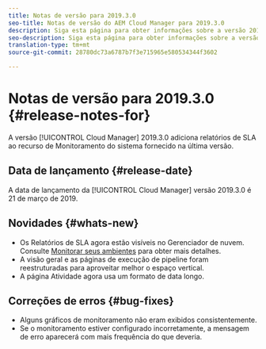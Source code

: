 ```yaml
---
title: Notas de versão para 2019.3.0
seo-title: Notas de versão do AEM Cloud Manager para 2019.3.0
description: Siga esta página para obter informações sobre a versão 2019.3.0 do Cloud Manager.
seo-description: Siga esta página para obter informações sobre a versão 2019.3.0 do AEM Cloud Manager.
translation-type: tm+mt
source-git-commit: 28780dc73a6787b7f3e715965e580534344f3602

---
```



# Notas de versão para 2019.3.0 {#release-notes-for}

A versão [!UICONTROL Cloud Manager] 2019.3.0 adiciona relatórios de SLA ao recurso de Monitoramento do sistema fornecido na última versão.

## Data de lançamento {#release-date}

A data de lançamento da [!UICONTROL Cloud Manager] versão 2019.3.0 é 21 de março de 2019.

## Novidades {#whats-new}

* Os Relatórios de SLA agora estão visíveis no Gerenciador de nuvem. Consulte [Monitorar seus ambientes](monitor-your-environments.md) para obter mais detalhes.
* A visão geral e as páginas de execução de pipeline foram reestruturadas para aproveitar melhor o espaço vertical.
* A página Atividade agora usa um formato de data longo.

## Correções de erros {#bug-fixes}

* Alguns gráficos de monitoramento não eram exibidos consistentemente.
* Se o monitoramento estiver configurado incorretamente, a mensagem de erro aparecerá com mais frequência do que deveria.
